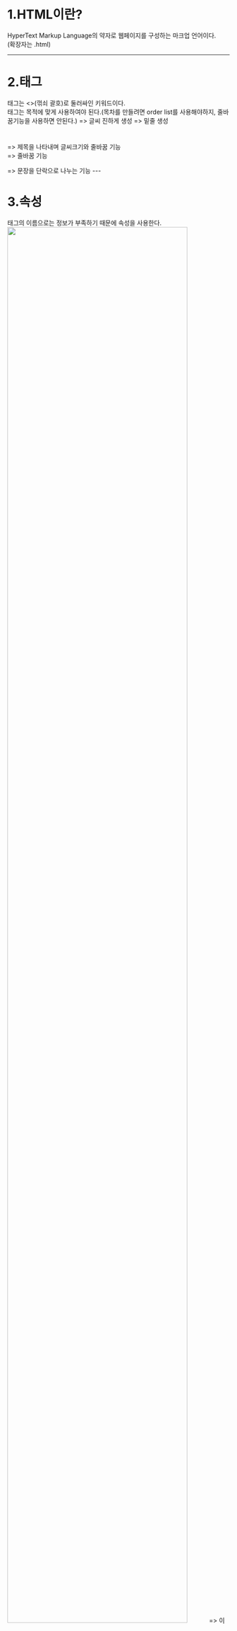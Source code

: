 # 1.HTML이란?
HyperText Markup Language의 약자로 웹페이지를 구성하는 마크업 언어이다.</br>
(확장자는 .html)

---

# 2.태그
태그는 <>(꺾쇠 괄호)로 둘러싸인 키워드이다.<br/>
태그는 목적에 맞게 사용하여야 된다.(목차를 만들려면 order list를 사용해야하지, 줄바꿈기능을 사용하면 안된다.)
<strong></strong> => 글씨 진하게 생성
<U></U> => 밑줄 생성
<h1></h1> => 제목을 나타내며 글씨크기와 줄바꿈 기능
<br/> => 줄바꿈 기능
<p></p> => 문장을 단락으로 나누는 기능
---

# 3.속성
태그의 이름으로는 정보가 부족하기 때문에 속성을 사용한다.
<img src="coding.jpg" width="90%" >
=> 이미지삽입 태그: src="이미지 이름", width="이미지크기(속성)"

---

# 4.항상 같이 사용하는 태그(부모와 아이태그)

<ul>
  <li> HTML</li>
  <li> CSS</li>
  <li> JavaScript</li>
</ul>

=>목차기능 (unorderd list)

<ol>
  <li> HTML</li>
  <li> CSS</li>
  <li> JavaScript</li>
</ol>

=>넘버링 목차기능 (orderd list)

---

# 5. 관용적 태그
<title>WEB-html</title> => 웹페이지 이름
<meta charset="utf-8"> => 웹페이지가 어떤 파일로 열어야 하는지 설정
<body></body> => 본문은 body로 묶어야함
<head></head> => 제목은 head로 묶어야함

<!doctype html>
<html>
<head>
<title></title>
<meta charset="utf-8">
</head>
<body>
</body>
</html>
---

# 6.하이퍼텍스트

<a href="https://www.w3.org/TR/2011" target="_blank" title="html"></a>

  ㆍhref : 연결할 주소<br/>
  ㆍtarget : 주소를 보여줄때 넣어줄 설정<br/>
  ㆍ  _self: 현재브라우저에 링크연결, <br/>
  ㆍ  _blank:새창에서 링크연결,<br/>
  ㆍ  _top:현재브라우저의 가장 위쪽으로 스크롤함<br/>
  ㆍtitle : 마우스를 링크위에 올려두면 나오는 설명
  
---

# 7.이미지 삽입
img tag을 사용한다.
<img scr="이미지가 위치하는 URL" width="폭" height="높이">

src => source의 약자로 이미지가 위치하는 URL
width => 넓이
height=> 높이
# 8. 주석
주석은 코드를 이해하는데 도움을 주며, 웹 페이지에는 표시되지 않는다.

<!-- 설명... -->

---

# <web server, web brower 관계>

ㆍweb browser가 도메인주소를 검색하면(요청), web server가 파일을 찾아 도메인주소로 보내줌(응답) web browser은 파일을 읽고 앱을 실행함<br/>
=>web server에서 파일을 업로드하면 웹서버가 활성화 되고 도메인 주소를 생성하고,web brower은 도메인 주소에 방문하면 web server가 파일을 읽고 도메인주소로 파일을 web brower에게 주고 웹이 활성화 됨

---
